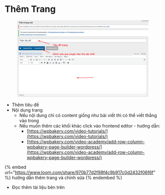 # Thêm Trang



<figure><img src="../.gitbook/assets/image.png" alt=""><figcaption></figcaption></figure>

* Thêm tiêu đề
* Nội dung trang
  * Nếu nội dung chỉ có content giống như bài viết thì có thể viết thẳng vào trong&#x20;
  * Nếu muốn thêm các khối khác click vào frontend editor - hướng dẫn:&#x20;
    * [https://wpbakery.com/video-tutorials/](https://wpbakery.com/video-tutorials/)
    * [https://wpbakery.com/video-academy/add-row-column-wpbakery-page-builder-wordpress/](https://wpbakery.com/video-academy/add-row-column-wpbakery-page-builder-wordpress/)

{% embed url="https://www.loom.com/share/970b77d2f98f4c9b917c0d2432f06f6f" %}
hướng dẫn thêm trang và chỉnh sửa
{% endembed %}

* Đọc thêm tài liệu bên trên
